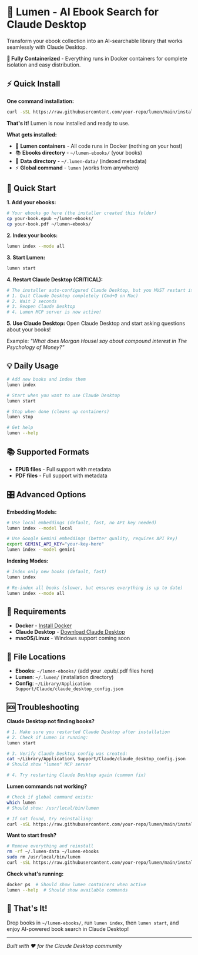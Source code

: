 # 🌟 Lumen - AI Ebook Search for Claude Desktop

Transform your ebook collection into an AI-searchable library that works seamlessly with Claude Desktop.

**🐳 Fully Containerized** - Everything runs in Docker containers for complete isolation and easy distribution.

## ⚡ Quick Install

**One command installation:**
```bash
curl -sSL https://raw.githubusercontent.com/your-repo/lumen/main/install.sh | bash
```

**That's it!** Lumen is now installed and ready to use.

**What gets installed:**
- 🐳 **Lumen containers** - All code runs in Docker (nothing on your host)
- 📚 **Ebooks directory** - `~/lumen-ebooks/` (your books)  
- 💾 **Data directory** - `~/.lumen-data/` (indexed metadata)
- ⚡ **Global command** - `lumen` (works from anywhere)

## 🚀 Quick Start

**1. Add your ebooks:**
```bash
# Your ebooks go here (the installer created this folder)
cp your-book.epub ~/lumen-ebooks/
cp your-book.pdf ~/lumen-ebooks/
```

**2. Index your books:**
```bash
lumen index --mode all
```

**3. Start Lumen:**
```bash
lumen start
```

**4. Restart Claude Desktop (CRITICAL):**
```bash
# The installer auto-configured Claude Desktop, but you MUST restart it:
# 1. Quit Claude Desktop completely (Cmd+Q on Mac)
# 2. Wait 2 seconds  
# 3. Reopen Claude Desktop
# 4. Lumen MCP server is now active!
```

**5. Use Claude Desktop:**
Open Claude Desktop and start asking questions about your books! 

Example: *"What does Morgan Housel say about compound interest in The Psychology of Money?"*

## 💡 Daily Usage

```bash
# Add new books and index them
lumen index

# Start when you want to use Claude Desktop
lumen start

# Stop when done (cleans up containers)
lumen stop

# Get help
lumen --help
```

## 📚 Supported Formats

- **EPUB files** - Full support with metadata
- **PDF files** - Full support with metadata

## 🎛️ Advanced Options

**Embedding Models:**
```bash
# Use local embeddings (default, fast, no API key needed)
lumen index --model local

# Use Google Gemini embeddings (better quality, requires API key)
export GEMINI_API_KEY="your-key-here"
lumen index --model gemini
```

**Indexing Modes:**
```bash
# Index only new books (default, fast)
lumen index

# Re-index all books (slower, but ensures everything is up to date)
lumen index --mode all
```

## 🔧 Requirements

- **Docker** - [Install Docker](https://docs.docker.com/get-docker/)
- **Claude Desktop** - [Download Claude Desktop](https://claude.ai/download)
- **macOS/Linux** - Windows support coming soon

## 📁 File Locations

- **Ebooks**: `~/lumen-ebooks/` (add your .epub/.pdf files here)
- **Lumen**: `~/.lumen/` (installation directory)
- **Config**: `~/Library/Application Support/Claude/claude_desktop_config.json`

## 🆘 Troubleshooting

**Claude Desktop not finding books?**
```bash
# 1. Make sure you restarted Claude Desktop after installation
# 2. Check if Lumen is running:
lumen start

# 3. Verify Claude Desktop config was created:
cat ~/Library/Application\ Support/Claude/claude_desktop_config.json
# Should show "lumen" MCP server

# 4. Try restarting Claude Desktop again (common fix)
```

**Lumen commands not working?**
```bash
# Check if global command exists:
which lumen
# Should show: /usr/local/bin/lumen

# If not found, try reinstalling:
curl -sSL https://raw.githubusercontent.com/your-repo/lumen/main/install.sh | bash
```

**Want to start fresh?**
```bash
# Remove everything and reinstall
rm -rf ~/.lumen-data ~/lumen-ebooks
sudo rm /usr/local/bin/lumen
curl -sSL https://raw.githubusercontent.com/your-repo/lumen/main/install.sh | bash
```

**Check what's running:**
```bash
docker ps  # Should show lumen containers when active
lumen --help  # Should show available commands
```

## 🚀 That's It!

Drop books in `~/lumen-ebooks/`, run `lumen index`, then `lumen start`, and enjoy AI-powered book search in Claude Desktop!

---

*Built with ❤️ for the Claude Desktop community*